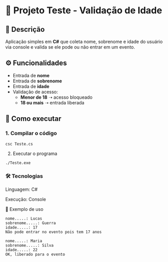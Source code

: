 # 🎯 Projeto Teste - Validação de Idade

## 📌 Descrição
Aplicação simples em **C#** que coleta nome, sobrenome e idade do usuário via console e valida se ele pode ou não entrar em um evento.

## ⚙️ Funcionalidades
- Entrada de **nome**
- Entrada de **sobrenome**
- Entrada de **idade**
- Validação de acesso:
  - **Menor de 18** ➝ acesso bloqueado  
  - **18 ou mais** ➝ entrada liberada  

## 🚀 Como executar

### 1. Compilar o código
```bash
csc Teste.cs
```
2. Executar o programa
```
./Teste.exe
```
### 🛠️ Tecnologias
Linguagem: C#

Execução: Console

📖 Exemplo de uso

```
nome.....: Lucas
sobrenome.....: Guerra
idade.....: 17
Não pode entrar no evento pois tem 17 anos
```
```
nome.....: Maria
sobrenome.....: Silva
idade.....: 22
OK, liberado para o evento
```

